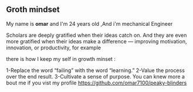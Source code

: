 ## Groth mindset
 My name is **omar** and I'm 24 years old ,And i'm mechanical Engineer

Scholars are deeply gratified when their ideas catch on. And they are even more gratified when their ideas make a difference — improving motivation, innovation, or productivity, for example

there is how I keep my self in growth minset :

1-Replace the word “failing” with the word “learning.”
2-Value the process over the end result.
3-Cultivate a sense of purpose.
 You can knew more a bout me if you vist my profile https://github.com/omar7100/peaky-blinders
